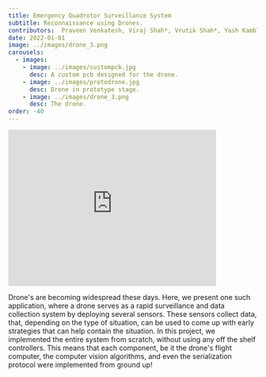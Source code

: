 ```yaml
---
title: Emergency Quadrotor Surveillance System 
subtitle: Reconnaissance using Drones.
contributors:  Praveen Venkatesh, Viraj Shah*, Vrutik Shah*, Yash Kamble*, Prof Joycee Mekie
date: 2022-01-01
image: ../images/drone_3.png
carousels: 
  - images: 
    - image: ../images/custompcb.jpg
      desc: A custom pcb designed for the drone.
    - image: ../images/protodrone.jpg
      desc: Drone in prototype stage.
    - image: ../images/drone_3.png
      desc: The drone.
order: -40
---
```



<iframe width="420" height="315" src="http://www.youtube.com/embed/Li-o0NBr6Rg" frameborder="0" allowfullscreen></iframe>

Drone's are becoming widespread these days. Here, we present one such application, where a drone serves as a rapid surveillance and data collection system by deploying several sensors. These sensors collect data, that, depending on the type of situation, can be used to come up with early strategies that can help contain the situation. In this project, we implemented the entire system from scratch, without using any off the shelf controllers. This means that each component, be it the drone's flight computer, the computer vision algorithms, and even the serialization protocol were implemented from ground up! 
